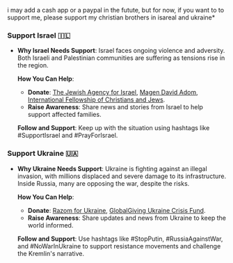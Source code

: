 i may add a cash app or a paypal in the futute, but for now, if you want to to support me, please support my christian brothers in isareal and ukraine*

### Support Israel 🇮🇱
- **Why Israel Needs Support**: Israel faces ongoing violence and adversity. Both Israeli and Palestinian communities are suffering as tensions rise in the region.

  **How You Can Help**:
  - **Donate**: [The Jewish Agency for Israel](https://www.jewishagency.org), [Magen David Adom](https://www.mdais.org/en), [International Fellowship of Christians and Jews](https://www.ifcj.org).
  - **Raise Awareness**: Share news and stories from Israel to help support affected families.

  **Follow and Support**: Keep up with the situation using hashtags like #SupportIsrael and #PrayForIsrael.
### Support Ukraine 🇺🇦
- **Why Ukraine Needs Support**: Ukraine is fighting against an illegal invasion, with millions displaced and severe damage to its infrastructure. Inside Russia, many are opposing the war, despite the risks.

  **How You Can Help**:
  - **Donate**: [Razom for Ukraine](https://razomforukraine.org), [GlobalGiving Ukraine Crisis Fund](https://www.globalgiving.org/projects/ukraine-crisis-relief-fund).
  - **Raise Awareness**: Share updates and news from Ukraine to keep the world informed.

  **Follow and Support**: Use hashtags like #StopPutin, #RussiaAgainstWar, and #NoWarInUkraine to support resistance movements and challenge the Kremlin's narrative.
